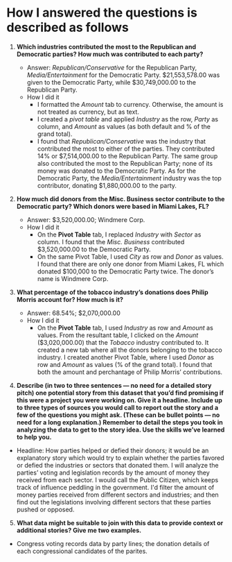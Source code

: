 # How I answered the questions is described as follows

1. **Which industries contributed the most to the Republican and Democratic parties? How much was contributed to each party?**
   * Answer: *Republican/Conservative* for the Republican Party, *Media/Entertainment* for the Democratic Party. $21,553,578.00 was given to the Democratic Party, while $30,749,000.00 to the Republican Party. 
   * How I did it
      * I formatted the *Amount* tab to currency. Otherwise, the amount is not treated as currency, but as text.
      * I created a *pivot table* and applied *Industry* as the row, *Party* as column, and *Amount* as values (as both default and % of the grand total).
      * I found that *Republican/Conservative* was the industry that contributed the most to either of the parties. They contributed 14% or $7,514,000.00 to the Republican Party. The same group also contributed the most to the Republican Party; none of its money was donated to the Democratic Party. As for the Democratic Party, the *Media/Entertainment* industry was the top contributor, donating $1,880,000.00 to the party.

2. **How much did donors from the Misc. Business sector contribute to the Democratic party? Which donors were based in Miami Lakes, FL?**
   * Answer: $3,520,000.00; Windmere Corp.
   * How I did it
     * On the **Pivot Table** tab, I replaced *Industry* with *Sector* as column. I found that the *Misc. Business* contributed $3,520,000.00 to the Democratic Party.
     * On the same Pivot Table, I used *City* as row and *Donor* as values. I found that there are only one donor from Miami Lakes, FL which donated $100,000 to the Democratic Party twice. The donor’s name is Windmere Corp.

3. **What percentage of the tobacco industry’s donations does Philip Morris account for? How much is it?**
    * Answer: 68.54%; $2,070,000.00
    * How I did it
      * On the **Pivot Table** tab, I used *Industry* as row and *Amount* as values. From the resultant table, I clicked on the *Amount* ($3,020,000.00) that the *Tobacco* industry contributed to. It created a new tab where all the donors belonging to the tobacco industry. I created another Pivot Table, where I used *Donor* as row and *Amount* as values (% of the grand total). I found that both the amount and perchantage of Philip Morris’ contributions. 

4. **Describe (in two to three sentences — no need for a detailed story pitch) one potential story from this dataset that you’d find promising if this were a project you were working on. Give it a headline. Include up to three types of sources you would call to report out the story and a few of the questions you might ask. (These can be bullet points — no need for a long explanation.) Remember to detail the steps you took in analyzing the data to get to the story idea. Use the skills we’ve learned to help you.**
  * Headline: How parties helped or defied their donors; it would be an explanatory story which would try to explain whether the parties favored or defied the industries or sectors that donated them. I will analyze the parties’ voting and legislation records by the amount of money they received from each sector. I would call the Public Citizen, which keeps track of influence peddling in the government. I'd filter the amount of money parties received from different sectors and industries; and then find out the legislations involving different sectors that these parties pushed or opposed. 
5. **What data might be suitable to join with this data to provide context or additional stories? Give me two examples.**
  * Congress voting records data by party lines; the donation details of each congressional candidates of the parites.
